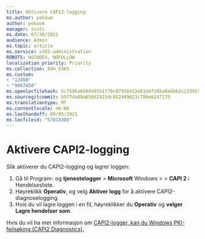 ```yaml
---
title: Aktivere CAPI2-logging
ms.author: pebaum
author: pebaum
manager: scotv
ms.date: 07/30/2021
audience: Admin
ms.topic: article
ms.service: o365-administration
ROBOTS: NOINDEX, NOFOLLOW
localization_priority: Priority
ms.collection: Adm_O365
ms.custom:
- "12458"
- "9007450"
ms.openlocfilehash: 5c759ba600de95b1f70c87956432e81d4f28ba6e6bb2c2339557676bc18f61af
ms.sourcegitcommit: b5f7da89a650d2915dc652449623c78be6247175
ms.translationtype: MT
ms.contentlocale: nb-NO
ms.lasthandoff: 08/05/2021
ms.locfileid: "57813305"
---
```

# <a name="enable-capi2-logging"></a>Aktivere CAPI2-logging

Slik aktiverer du CAPI2-logging og lagrer loggen:

1. Gå til Program- og **tjenestelogger**  >  **Microsoft** Windows  >    >  **CAPI 2** i Hendelsesliste.
2. Høyreklikk **Operativ**, og velg **Aktiver logg** for å aktivere CAPI2-diagnoselogging.
3. Hvis du vil lagre loggen i en fil, høyreklikker du **Operativ** og **velger Lagre hendelser som**.

Hvis du vil ha mer informasjon om [CAPI2-logger, kan du Windows PKI-feilsøking (CAPI2 Diagnostics).](https://social.technet.microsoft.com/wiki/contents/articles/242.windows-pki-troubleshooting-capi2-diagnostics.aspx)